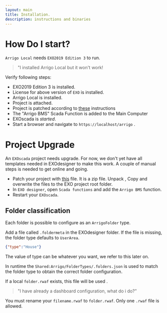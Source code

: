 ```yaml
---
layout: main
title: Installation.
description: instructions and binaries
---
```

# How Do I start?

`Arrigo Local` needs `EXO2019 Edition 3` to run. 

> "I installed Arrigo Local but it won't work!

Verify following steps:

- EXO2019 Edition 3 is installed.
- License for above version of `EXO` is installed. 
- Arrigo Local is installed.
- Project is attached.
- Project is patched according to [these](#Project-Upgrade) instructions
- The "Arrigo BMS" Scada Function is added to the Main Computer
- EXOscada is *started*.
- Start a browser and navigate to `https://localhost/arrigo` . 

# Project Upgrade

An `EXOscada` project needs upgrade. For now, we don't yet have all templates needed in EXOdesigner to make this work.  A couple of manual steps is needed to get online and going. 

- Patch your project with [this](./arrigo_local_project_patch.zip) file. It is a zip file. Unpack , Copy and overwrite the files to the EXO project root folder. 
- In `EXO designer`, open `Scada functions` and add the `Arrigo BMS` function. 
- Restart your `EXOscada`. 

## Folder classification

Each folder is possible to configure as an `ArrigoFolder` type. 

Add a file called `.foldermeta` in the EXOdesigner folder. If the file is missing, the folder type defaults to `UserArea`.

```json
{"type":"House"}
```

The value of type can be whatever you want, we refer to this later on. 

In runtime the `Shared:Arrigo/FolderTypes/.folders.json` is used to match the folder type to obtain the correct folder configuration.

If a local `folder.rwaf` exists, this file will be used .

> "I have already a dashboard configuration, what do i do?"

You must rename your `filename.rwaf` to `folder.rwaf`. Only one `.rwaf` file is allowed.
